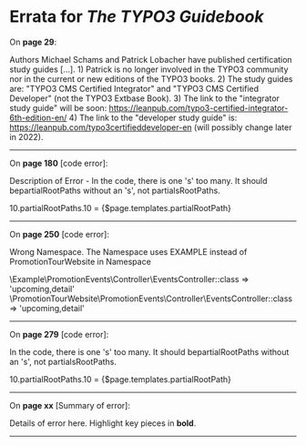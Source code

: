 # Errata for *The TYPO3 Guidebook*

On **page 29**:
 
Authors Michael Schams and Patrick Lobacher have published certification study guides [...]. 1) Patrick is no longer involved in the TYPO3 community nor in the current or new editions of the TYPO3 books. 2) The study guides are: "TYPO3 CMS Certified Integrator" and "TYPO3 CMS Certified Developer" (not the TYPO3 Extbase Book). 3) The link to the "integrator study guide" will be soon: https://leanpub.com/typo3-certified-integrator-6th-edition-en/ 4) The link to the "developer study guide" is: https://leanpub.com/typo3certifieddeveloper-en (will possibly change later in 2022).

***

On **page 180** [code error]:
 
Description of Error - In the code, there is one 's' too many. It should bepartialRootPaths without an 's', not partialsRootPaths.

10.partialRootPaths.10 = {$page.templates.partialRootPath}

***

On **page 250** [code error]:
 
Wrong Namespace. The Namespace uses EXAMPLE instead of PromotionTourWebsite in Namespace

\Example\PromotionEvents\Controller\EventsController::class => 'upcoming,detail'
\PromotionTourWebsite\PromotionEvents\Controller\EventsController::class => 'upcoming,detail'

***

On **page 279** [code error]:
 
In the code, there is one 's' too many. It should bepartialRootPaths without an 's', not partialsRootPaths.

10.partialRootPaths.10 = {$page.templates.partialRootPath}

***

On **page xx** [Summary of error]:
 
Details of error here. Highlight key pieces in **bold**.

***
